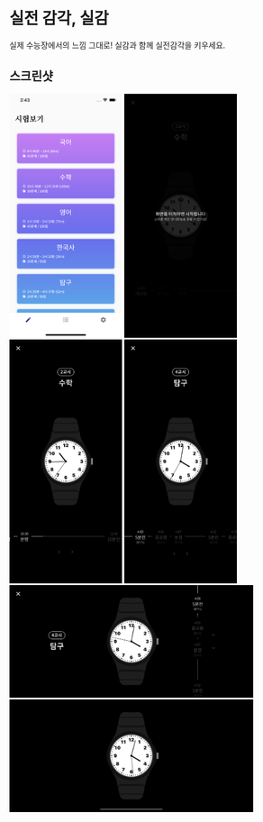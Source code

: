 # 실전 감각, 실감

실제 수능장에서의 느낌 그대로! 실감과 함께 실전감각을 키우세요.

## 스크린샷

<div>
  <img src="markdown_assets/01.png" width="200"/>
  <img src="markdown_assets/02.png" width="200"/>
  <img src="markdown_assets/03.png" width="200"/>
  <img src="markdown_assets/04.png" width="200"/>
  <img src="markdown_assets/05.png" height="200"/>
  <img src="markdown_assets/06.png" height="200"/>
</div>
